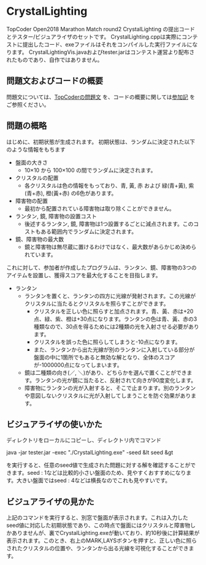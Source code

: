 # CrystalLighting

TopCoder Open2018 Marathon Match round2 CrystalLighting の提出コードとテスター/ビジュアライザのセットです。
CrystalLighting.cppは実際にコンテストに提出したコード、exeファイルはそれをコンパイルした実行ファイルになります。
CrystalLightingVis.javaおよびtester.jarはコンテスト運営より配布されたものであり、自作ではありません。

## 問題文およびコードの概要
問題文については、[TopCoderの問題文](https://community.topcoder.com/longcontest/?module=ViewProblemStatement&rd=17179&pm=14934)
を、コードの概要に関しては[参加記](http://takeo1116.sakura.ne.jp/marathon/TCOMMR2diary.html)
をご参照ください。

## 問題の概略
はじめに、初期状態が生成されます。
初期状態は、ランダムに決定された以下のような情報をもちます
- 盤面の大きさ
    - 10×10 から 100×100 の間でランダムに決定されます。
- クリスタルの配置
    - 各クリスタルは色の情報をもっており、青, 黃, 赤 および 緑(青+黃), 紫(青+赤), 橙(黃+赤) の6色があります。
- 障害物の配置
    - 最初から配置されている障害物は取り除くことができません。
- ランタン, 鏡, 障害物の設置コスト
    - 後述するランタン, 鏡, 障害物は1つ設置するごとに減点されます。このコストもある範囲内でランダムに決定されます。
- 鏡、障害物の最大数
    - 鏡と障害物は無尽蔵に置けるわけではなく、最大数があらかじめ決められています。

これに対して、参加者が作成したプログラムは、ランタン、鏡、障害物の3つのアイテムを設置し、獲得スコアを最大化することを目指します。

- ランタン
    - ランタンを置くと、ランタンの四方に光線が発射されます。この光線がクリスタルに当たるとクリスタルを照らすことができます。
        - クリスタルを正しい色に照らすと加点されます。青、黃、赤は+20点、緑、紫、橙は+30点になります。ランタンの色は青、黃、赤の3種類なので、30点を得るためには2種類の光を入射させる必要があります。
        - クリスタルを誤った色に照らしてしまうと-10点になります。
        - また、ランタンから出た光線が別のランタンに入射している部分が盤面の中に1箇所でもあると無効な解となり、全体のスコアが-1000000点になってしまいます。
    - 鏡は二種類の向き(／, ＼)があり、どちらかを選んで置くことができます。ランタンの光が鏡に当たると、反射されて向きが90度変化します。
    - 障害物にランタンの光が入射すると、そこで止まります。別のランタンや意図しないクリスタルに光が入射してしまうことを防ぐ効果があります。

## ビジュアライザの使いかた
ディレクトリをローカルにコピーし、ディレクトリ内でコマンド

java -jar tester.jar -exec "./CrystalLighting.exe" -seed &lt seed &gt

を実行すると、任意のseed値で生成された問題に対する解を確認することができます。seed : 1などは比較的小さい盤面のため、見やすくおすすめになります。大きい盤面ではseed : 4などは横長なのでこれも見やすいです。

## ビジュアライザの見かた
上記のコマンドを実行すると、別窓で盤面が表示されます。これは入力したseed値に対応した初期状態であり、この時点で盤面にはクリスタルと障害物しかありませんが、裏でCrystalLighting.exeが動いており、約10秒後に計算結果が表示されます。このとき、右上のMARK,LAYSボタンを押すと、正しい色に照らされたクリスタルの位置や、ランタンから出る光線を可視化することができます。